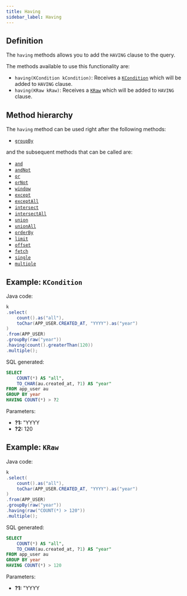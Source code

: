 ```yaml
---
title: Having
sidebar_label: Having
---
```


## Definition

The `having` methods allows you to add the `HAVING` clause to the query.

The methods available to use this functionality are:

- `having(KCondition kCondition)`: Receives a [`KCondition`](/docs/misc/kcondition/introduction) which will be added to `HAVING` clause.
- `having(KRaw kRaw)`: Receives a [`KRaw`](/docs/misc/select-list-values#7-kraw) which will be added to `HAVING` clause.

## Method hierarchy

The `having` method can be used right after the following methods:

- [`groupBy`](/docs/select-statement/group-by/)

and the subsequent methods that can be called are:

- [`and`](/docs/select-statement/having/and)
- [`andNot`](/docs/select-statement/having/and-not)
- [`or`](/docs/select-statement/having/or)
- [`orNot`](/docs/select-statement/having/or-not)
- [`window`](/docs/select-statement/window/)
- [`except`](/docs/select-statement/combining/except)
- [`exceptAll`](/docs/select-statement/combining/except-all)
- [`intersect`](/docs/select-statement/combining/intersect)
- [`intersectAll`](/docs/select-statement/combining/intersect-all)
- [`union`](/docs/select-statement/combining/union)
- [`unionAll`](/docs/select-statement/combining/union-all)
- [`orderBy`](/docs/select-statement/order-by/)
- [`limit`](/docs/select-statement/limit)
- [`offset`](/docs/select-statement/offset)
- [`fetch`](/docs/select-statement/fetch/)
- [`single`](/docs/select-statement/select/)
- [`multiple`](/docs/select-statement/select/)

## Example: `KCondition`

Java code:

```java
k
.select(
    count().as("all"),
    toChar(APP_USER.CREATED_AT, "YYYY").as("year")
)
.from(APP_USER)
.groupBy(raw("year"))
.having(count().greaterThan(120))
.multiple();
```

SQL generated:

```sql
SELECT
    COUNT(*) AS "all",
    TO_CHAR(au.created_at, ?1) AS "year"
FROM app_user au
GROUP BY year
HAVING COUNT(*) > ?2
```

Parameters:

- **?1:** "YYYY
- **?2:** 120

## Example: `KRaw`

Java code:

```java
k
.select(
    count().as("all"),
    toChar(APP_USER.CREATED_AT, "YYYY").as("year")
)
.from(APP_USER)
.groupBy(raw("year"))
.having(raw("COUNT(*) > 120"))
.multiple();
```

SQL generated:

```sql
SELECT
    COUNT(*) AS "all",
    TO_CHAR(au.created_at, ?1) AS "year"
FROM app_user au
GROUP BY year
HAVING COUNT(*) > 120
```

Parameters:

- **?1:** "YYYY